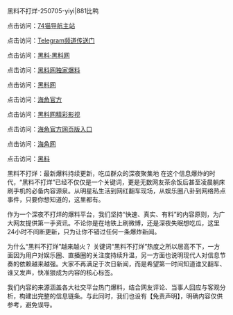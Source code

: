 黑料不打烊-250705-yiyi|881比鸭

点击访问：<a href="https://74mao.com/">74猫导航主站</a>

点击访问：<a href="https://74mao.com/">Telegram频道传送门</a>

点击访问：<a href="https://heiliaolvzlu3.pages.dev">黑料·黑料网</a>

点击访问：<a href="https://heiliaoyvnrda.pages.dev">黑料网独家爆料</a>

点击访问：<a href="https://ert-6he.pages.dev/">黑料网</a>

点击访问：<a href="https://sdfsh.pages.dev/">海角官方</a>

点击访问：<a href="https://sdbsd.pages.dev/">黑料网精彩影视</a>

点击访问：<a href="https://gdas.pages.dev/">海角官方网页版入口</a>

点击访问：<a href="https://haef.pages.dev/">海角网</a>

点击访问：<a href="https://fge-7ja.pages.dev/">黑料</a>

黑料不打烊：最新爆料持续更新，吃瓜群众的深夜聚集地
在这个信息爆炸的时代，“黑料不打烊”已经不仅仅是一个关键词，更是无数网友茶余饭后甚至凌晨躺床刷手机的必备内容源泉。从明星私生活到网红翻车现场，从娱乐圈八卦到网络热点事件，只要你想知道的，这里都有。

作为一个深夜不打烊的爆料平台，我们坚持“快速、真实、有料”的内容原则，为广大网友提供第一手资讯。不论你是在地铁上刷微博，还是深夜失眠想吃瓜，这里24小时不间断更新，只为让你不错过任何一条爆炸新闻。

为什么“黑料不打烊”越来越火？
关键词“黑料不打烊”热度之所以居高不下，一方面因为用户对娱乐圈、直播圈的关注度持续升温，另一方面也说明现代人对信息节奏的依赖越来越强。大家不再满足于次日新闻，而是希望第一时间知道谁又翻车、谁又发声，快准狠成为内容的核心标签。

我们内容的来源涵盖各大社交平台热门爆料，结合网友评论、当事人回应与客观分析，构建出完整的信息链条。与此同时，我们也设有【免责声明】，明确内容仅供参考，避免误导。
